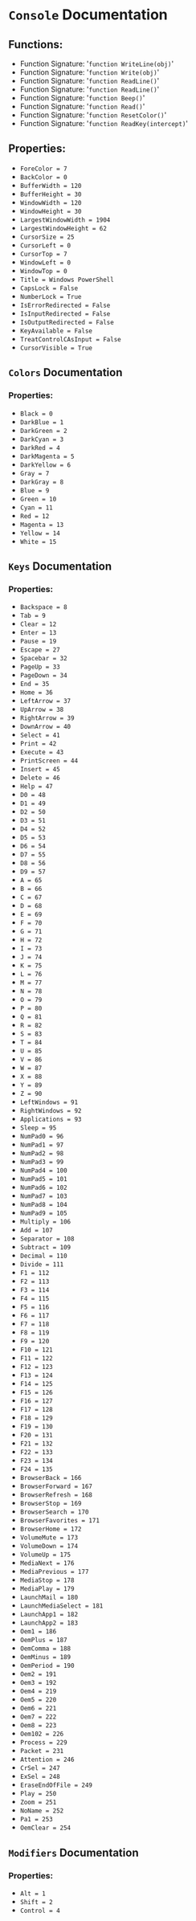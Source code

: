 # `Console` Documentation
## Functions:
- Function Signature: '`function WriteLine(obj)`'
- Function Signature: '`function Write(obj)`'
- Function Signature: '`function ReadLine()`'
- Function Signature: '`function ReadLine()`'
- Function Signature: '`function Beep()`'
- Function Signature: '`function Read()`'
- Function Signature: '`function ResetColor()`'
- Function Signature: '`function ReadKey(intercept)`'
## Properties:
- `ForeColor = 7`
- `BackColor = 0`
- `BufferWidth = 120`
- `BufferHeight = 30`
- `WindowWidth = 120`
- `WindowHeight = 30`
- `LargestWindowWidth = 1904`
- `LargestWindowHeight = 62`
- `CursorSize = 25`
- `CursorLeft = 0`
- `CursorTop = 7`
- `WindowLeft = 0`
- `WindowTop = 0`
- `Title = Windows PowerShell`
- `CapsLock = False`
- `NumberLock = True`
- `IsErrorRedirected = False`
- `IsInputRedirected = False`
- `IsOutputRedirected = False`
- `KeyAvailable = False`
- `TreatControlCAsInput = False`
- `CursorVisible = True`


## `Colors` Documentation
### Properties:
- `Black = 0`
- `DarkBlue = 1`
- `DarkGreen = 2`
- `DarkCyan = 3`
- `DarkRed = 4`
- `DarkMagenta = 5`
- `DarkYellow = 6`
- `Gray = 7`
- `DarkGray = 8`
- `Blue = 9`
- `Green = 10`
- `Cyan = 11`
- `Red = 12`
- `Magenta = 13`
- `Yellow = 14`
- `White = 15`


## `Keys` Documentation
### Properties:
- `Backspace = 8`
- `Tab = 9`
- `Clear = 12`
- `Enter = 13`
- `Pause = 19`
- `Escape = 27`
- `Spacebar = 32`
- `PageUp = 33`
- `PageDown = 34`
- `End = 35`
- `Home = 36`
- `LeftArrow = 37`
- `UpArrow = 38`
- `RightArrow = 39`
- `DownArrow = 40`
- `Select = 41`
- `Print = 42`
- `Execute = 43`
- `PrintScreen = 44`
- `Insert = 45`
- `Delete = 46`
- `Help = 47`
- `D0 = 48`
- `D1 = 49`
- `D2 = 50`
- `D3 = 51`
- `D4 = 52`
- `D5 = 53`
- `D6 = 54`
- `D7 = 55`
- `D8 = 56`
- `D9 = 57`
- `A = 65`
- `B = 66`
- `C = 67`
- `D = 68`
- `E = 69`
- `F = 70`
- `G = 71`
- `H = 72`
- `I = 73`
- `J = 74`
- `K = 75`
- `L = 76`
- `M = 77`
- `N = 78`
- `O = 79`
- `P = 80`
- `Q = 81`
- `R = 82`
- `S = 83`
- `T = 84`
- `U = 85`
- `V = 86`
- `W = 87`
- `X = 88`
- `Y = 89`
- `Z = 90`
- `LeftWindows = 91`
- `RightWindows = 92`
- `Applications = 93`
- `Sleep = 95`
- `NumPad0 = 96`
- `NumPad1 = 97`
- `NumPad2 = 98`
- `NumPad3 = 99`
- `NumPad4 = 100`
- `NumPad5 = 101`
- `NumPad6 = 102`
- `NumPad7 = 103`
- `NumPad8 = 104`
- `NumPad9 = 105`
- `Multiply = 106`
- `Add = 107`
- `Separator = 108`
- `Subtract = 109`
- `Decimal = 110`
- `Divide = 111`
- `F1 = 112`
- `F2 = 113`
- `F3 = 114`
- `F4 = 115`
- `F5 = 116`
- `F6 = 117`
- `F7 = 118`
- `F8 = 119`
- `F9 = 120`
- `F10 = 121`
- `F11 = 122`
- `F12 = 123`
- `F13 = 124`
- `F14 = 125`
- `F15 = 126`
- `F16 = 127`
- `F17 = 128`
- `F18 = 129`
- `F19 = 130`
- `F20 = 131`
- `F21 = 132`
- `F22 = 133`
- `F23 = 134`
- `F24 = 135`
- `BrowserBack = 166`
- `BrowserForward = 167`
- `BrowserRefresh = 168`
- `BrowserStop = 169`
- `BrowserSearch = 170`
- `BrowserFavorites = 171`
- `BrowserHome = 172`
- `VolumeMute = 173`
- `VolumeDown = 174`
- `VolumeUp = 175`
- `MediaNext = 176`
- `MediaPrevious = 177`
- `MediaStop = 178`
- `MediaPlay = 179`
- `LaunchMail = 180`
- `LaunchMediaSelect = 181`
- `LaunchApp1 = 182`
- `LaunchApp2 = 183`
- `Oem1 = 186`
- `OemPlus = 187`
- `OemComma = 188`
- `OemMinus = 189`
- `OemPeriod = 190`
- `Oem2 = 191`
- `Oem3 = 192`
- `Oem4 = 219`
- `Oem5 = 220`
- `Oem6 = 221`
- `Oem7 = 222`
- `Oem8 = 223`
- `Oem102 = 226`
- `Process = 229`
- `Packet = 231`
- `Attention = 246`
- `CrSel = 247`
- `ExSel = 248`
- `EraseEndOfFile = 249`
- `Play = 250`
- `Zoom = 251`
- `NoName = 252`
- `Pa1 = 253`
- `OemClear = 254`


## `Modifiers` Documentation
### Properties:
- `Alt = 1`
- `Shift = 2`
- `Control = 4`


